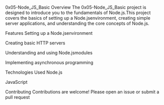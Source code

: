 0x05-Node_JS_Basic
Overview
The 0x05-Node_JS_Basic project is designed to introduce you to the fundamentals of Node.js.This project covers the basics of setting up a Node.jsenvironment, creating simple server applications, and understanding the core concepts of Node.js.

Features
Setting up a Node.jsenvironment

Creating basic HTTP servers

Understanding and using Node.jsmodules

Implementing asynchronous programming

Technologies Used
Node.js

JavaScript

Contributing
Contributions are welcome! Please open an issue or submit a pull request